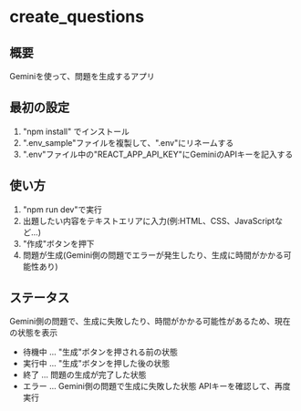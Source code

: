 # create_questions

## 概要
Geminiを使って、問題を生成するアプリ

## 最初の設定
1. "npm install" でインストール
2. ".env_sample"ファイルを複製して、".env"にリネームする
3. ".env"ファイル中の"REACT_APP_API_KEY"にGeminiのAPIキーを記入する

## 使い方
1. "npm run dev"で実行
2. 出題したい内容をテキストエリアに入力(例:HTML、CSS、JavaScriptなど...)
3. "作成"ボタンを押下
4. 問題が生成(Gemini側の問題でエラーが発生したり、生成に時間がかかる可能性あり)

## ステータス
Gemini側の問題で、生成に失敗したり、時間がかかる可能性があるため、現在の状態を表示

- 待機中 ... "生成"ボタンを押される前の状態
- 実行中 ... "生成"ボタンを押した後の状態
- 終了 ... 問題の生成が完了した状態
- エラー ... Gemini側の問題で生成に失敗した状態 APIキーを確認して、再度実行